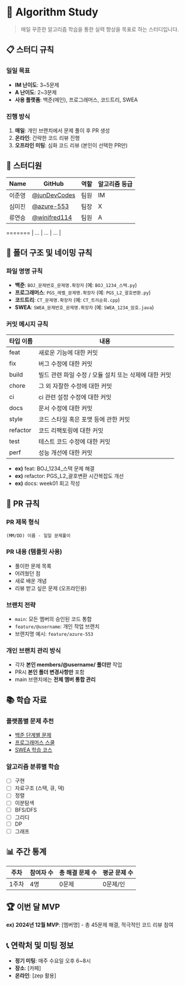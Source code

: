 # 🚀 Algorithm Study

> 매일 꾸준한 알고리즘 학습을 통한 실력 향상을 목표로 하는 스터디입니다.

## 📋 스터디 규칙

### 일일 목표
- **IM 난이도**: 3~5문제
- **A 난이도**: 2~3문제
- **사용 플랫폼**: 백준(메인), 프로그래머스, 코드트리, SWEA

### 진행 방식
1. **매일**: 개인 브랜치에서 문제 풀이 후 PR 생성
2. **온라인**: 간략한 코드 리뷰 진행
3. **오프라인 미팅**: 심화 코드 리뷰 (본인이 선택한 PR만)

## 👥 스터디원

| Name | GitHub | 역할 | 알고리즘 등급 |
|------|--------|-----------|---|
| 이준영 | [@junDevCodes](https://github.com/junDevCodes) | 팀원 | IM |
| 심미진 | [@azure-553](https://github.com/azure-553) | 팀장 | X |
| 류연승 | [@winifred114](https://github.com/winifred114) | 팀원 | A |
=======
| ... | ... | ... |

## 📁 폴더 구조 및 네이밍 규칙

### 파일 명명 규칙
- **백준**: `BOJ_문제번호_문제명.확장자` (예: `BOJ_1234_스택.py`)
- **프로그래머스**: `PGS_레벨_문제명.확장자` (예: `PGS_L2_괄호변환.py`)
- **코드트리**: `CT_문제명.확장자` (예: `CT_트리순회.cpp`)
- **SWEA**: `SWEA_문제번호_문제명.확장자` (예: `SWEA_1234_암호.java`)

### 커밋 메시지 규칙
|타입 이름|내용|
|---|---|
|feat|	새로운 기능에 대한 커밋|
|fix|	버그 수정에 대한 커밋|
|build|	빌드 관련 파일 수정 / 모듈 설치 또는 삭제에 대한 커밋|
|chore|	그 외 자잘한 수정에 대한 커밋|
|ci|	ci 관련 설정 수정에 대한 커밋|
|docs|	문서 수정에 대한 커밋|
|style|	코드 스타일 혹은 포맷 등에 관한 커밋|
|refactor|	코드 리팩토링에 대한 커밋|
|test|	테스트 코드 수정에 대한 커밋|
|perf|	성능 개선에 대한 커밋|

- **ex)** feat: BOJ_1234_스택 문제 해결
- **ex)** refactor: PGS_L2_괄호변환 시간복잡도 개선
- **ex)** docs: week01 회고 작성

## 🔄 PR 규칙

### PR 제목 형식
`(MM/DD) 이름 - 일일 문제풀이`

### PR 내용 (템플릿 사용)
- 풀이한 문제 목록
- 어려웠던 점
- 새로 배운 개념
- 리뷰 받고 싶은 문제 (오프라인용)

### 브랜치 전략
- `main`: 모든 멤버의 승인된 코드 통합
- `feature/@username`: 개인 작업 브랜치
- 브랜치명 예시: `feature/azure-553`

### 개인 브랜치 관리 방식
- 각자 **본인 members/@username/ 폴더만** 작업
- PR시 **본인 폴더 변경사항만** 포함
- main 브랜치에는 **전체 멤버 통합 관리**

## 📚 학습 자료

### 플랫폼별 문제 추천
- [백준 단계별 문제](https://www.acmicpc.net/step)
- [프로그래머스 스쿨](https://school.programmers.co.kr/)
- [SWEA 학습 코스](https://swexpertacademy.com/)

### 알고리즘 분류별 학습
- [ ] 구현
- [ ] 자료구조 (스택, 큐, 덱)
- [ ] 정렬
- [ ] 이분탐색
- [ ] BFS/DFS
- [ ] 그리디
- [ ] DP
- [ ] 그래프

## 📊 주간 통계

| 주차 | 참여자 수 | 총 해결 문제 수 | 평균 문제 수 |
|------|-----------|-----------------|--------------|
| 1주차 | 4명 | 0문제 | 0문제/인 |

## 🏆 이번 달 MVP

**ex)** **2024년 12월 MVP**: [멤버명] - 총 45문제 해결, 적극적인 코드 리뷰 참여

## 📞 연락처 및 미팅 정보

- **정기 미팅**: 매주 수요일 오후 6~8시
- **장소**: [카페]
- **온라인**: [zep 활용]
